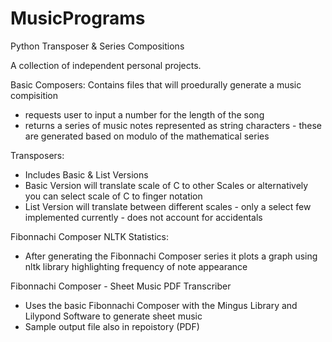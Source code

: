 # MusicPrograms
Python Transposer &amp; Series Compositions

A collection of independent personal projects.

Basic Composers: Contains files that will proedurally generate a music compisition 
- requests user to input a number for the length of the song
- returns a series of music notes represented as string characters - these are generated based on modulo of the mathematical series

Transposers: 
- Includes Basic & List Versions
- Basic Version will translate scale of C to other Scales or alternatively you can select scale of C to finger notation
- List Version will translate between different scales - only a select few implemented currently - does not account for accidentals

Fibonnachi Composer NLTK Statistics:
- After generating the Fibonnachi Composer series it plots a graph using nltk library highlighting frequency of note appearance

Fibonnachi Composer - Sheet Music PDF Transcriber
- Uses the basic Fibonnachi Composer with the Mingus Library and Lilypond Software to generate sheet music
- Sample output file also in repoistory (PDF)
